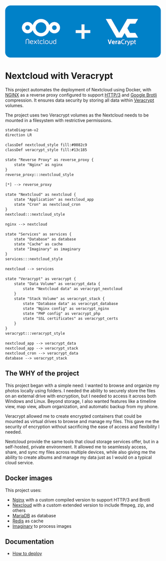 ![](docs/images/nextcloud-veracrypt-header.png)

# Nextcloud with Veracrypt

This project automates the deployment of Nextcloud using Docker, with [NGINX](https://nginx.org/en/) as a reverse proxy configured to support [HTTP/3](https://en.wikipedia.org/wiki/HTTP/3) and [Google Brotli](https://github.com/google/brotli) compression. It ensures data security by storing all data within [Veracrypt](https://www.veracrypt.fr/en/Home.html) volumes.

The project uses two Veracrypt volumes as the Nextcloud needs to be mounted in a filesystem with restrictive permissions.

```mermaid
stateDiagram-v2
direction LR

classDef nextcloud_style fill:#0082c9
classDef veracrypt_style fill:#13c185

state "Reverse Proxy" as reverse_proxy {
    state "Nginx" as nginx
}
reverse_proxy:::nextcloud_style

[*] --> reverse_proxy

state "Nextcloud" as nextcloud {
    state "Application" as nextcloud_app
    state "Cron" as nextcloud_cron
}
nextcloud:::nextcloud_style

nginx --> nextcloud

state "Services" as services {
    state "Database" as database
    state "Cache" as cache
    state "Imaginary" as imaginary
}
services:::nextcloud_style

nextcloud --> services

state "Veracrypt" as veracrypt {
    state "Data Volume" as veracrypt_data {
        state "Nextcloud data" as veracrypt_nextcloud
    }
    state "Stack Volume" as veracrypt_stack {
        state "Database data" as veracrypt_database
        state "Nginx config" as veracrypt_nginx
        state "PHP config" as veracrypt_php
        state "SSL certificates" as veracrypt_certs
    }
}
veracrypt:::veracrypt_style

nextcloud_app --> veracrypt_data
nextcloud_app --> veracrypt_stack
nextcloud_cron --> veracrypt_data
database --> veracrypt_stack
```

## The WHY of the project

This project began with a simple need: I wanted to browse and organize my photos locally using folders. I needed the ability to securely store the files on an external drive with encryption, but I needed to access it across both Windows and Linux. Beyond storage, I also wanted features like a timeline view, map view, album organization, and automatic backup from my phone.

Veracrypt allowed me to create encrypted containers that could be mounted as virtual drives to browse and manage my files. This gave me the security of encryption without sacrificing the ease of access and flexibility I needed.

Nextcloud provide the same tools that cloud storage services offer, but in a self-hosted, private environment. It allowed me to seamlessly access, share, and sync my files across multiple devices, while also giving me the ability to create albums and manage my data just as I would on a typical cloud service.

## Docker images

This project uses:

- [Nginx](https://hub.docker.com/r/macbre/nginx-http3) with a custom compiled version to support HTTP/3 and Brotli
- [Nexcloud](https://hub.docker.com/_/nextcloud) with a custom extended version to include ffmpeg, zip, and others
- [MariaDB](https://hub.docker.com/_/mariadb) as database
- [Redis](https://hub.docker.com/_/redis) as cache
- [Imaginary](https://github.com/h2non/imaginary) to process images

## Documentation

- [How to deploy](docs/how-to-deploy.md)
